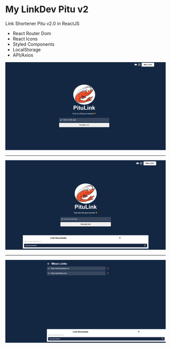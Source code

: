 # My LinkDev Pitu v2

Link Shortener Pitu v2.0 in ReactJS 

- React Router Dom
- React Icons
- Styled Components
- LocalStorage
- API/Axios

<img src="./src/assets/pitu_readme.png">

<hr>

<img src="./src/assets/pitu_readme1.png">

<hr>

<img src="./src/assets/pitu_readme2.png">